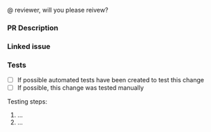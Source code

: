 @ reviewer, will you please reivew?

### PR Description


### Linked issue


### Tests
 - [ ] If possible automated tests have been created to test this change
 - [ ] If possible, this change was tested manually
 
 Testing steps:
 1. ...
 2. ...
